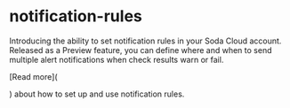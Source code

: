 # notification-rules

Introducing the ability to set notification rules in your Soda Cloud account. Released as a Preview feature, you can define where and when to send multiple alert notifications when check results warn or fail.

\[Read more]\(

) about how to set up and use notification rules.
